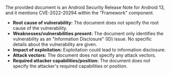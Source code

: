 The provided document is an Android Security Release Note for Android 13, and it mentions CVE-2022-20294 within the "Framework" component.

- **Root cause of vulnerability:** The document does not specify the root cause of the vulnerability.
- **Weaknesses/vulnerabilities present:** The document only identifies the vulnerability as an "Information Disclosure" (ID) issue. No specific details about the vulnerability are given.
- **Impact of exploitation:** Exploitation could lead to information disclosure.
- **Attack vectors:** The document does not specify any attack vectors.
- **Required attacker capabilities/position:** The document does not specify the attacker's required capabilities or position.
